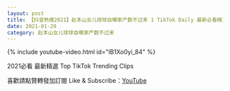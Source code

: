 ```yaml
---
layout: post
title: 【抖音熱搜2021】赵本山女儿球球自曝家产数不过来 1 TikTok Daily 最新必看精選合集2021 01 29
date: 2021-01-29
category: 赵本山女儿球球自曝家产数不过来
---
```


{% include youtube-video.html id="IB1Xo0yi_84" %}

2021必看 最新精選 Top TikTok Trending Clips

喜歡請點贊轉發加訂閱 Like & Subscribe：[YouTube](https://www.youtube.com/channel/UCAoR7VcanIPd04uEq_GIylA/videos)

